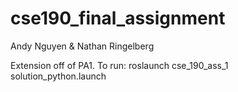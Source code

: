 # cse190_final_assignment

Andy Nguyen & Nathan Ringelberg

Extension off of PA1.
To run: roslaunch cse_190_ass_1 solution_python.launch
